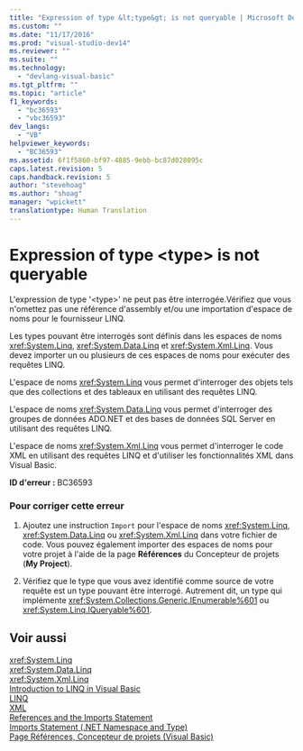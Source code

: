 ```yaml
---
title: "Expression of type &lt;type&gt; is not queryable | Microsoft Docs"
ms.custom: ""
ms.date: "11/17/2016"
ms.prod: "visual-studio-dev14"
ms.reviewer: ""
ms.suite: ""
ms.technology: 
  - "devlang-visual-basic"
ms.tgt_pltfrm: ""
ms.topic: "article"
f1_keywords: 
  - "bc36593"
  - "vbc36593"
dev_langs: 
  - "VB"
helpviewer_keywords: 
  - "BC36593"
ms.assetid: 6f1f5860-bf97-4885-9ebb-bc87d028095c
caps.latest.revision: 5
caps.handback.revision: 5
author: "stevehoag"
ms.author: "shoag"
manager: "wpickett"
translationtype: Human Translation
---
```

# Expression of type &lt;type&gt; is not queryable
L'expression de type '\<type\>' ne peut pas être interrogée.Vérifiez que vous n'omettez pas une référence d'assembly et\/ou une importation d'espace de noms pour le fournisseur LINQ.  
  
 Les types pouvant être interrogés sont définis dans les espaces de noms <xref:System.Linq>, <xref:System.Data.Linq> et <xref:System.Xml.Linq>.  Vous devez importer un ou plusieurs de ces espaces de noms pour exécuter des requêtes LINQ.  
  
 L'espace de noms <xref:System.Linq> vous permet d'interroger des objets tels que des collections et des tableaux en utilisant des requêtes LINQ.  
  
 L'espace de noms <xref:System.Data.Linq> vous permet d'interroger des groupes de données ADO.NET et des bases de données SQL Server en utilisant des requêtes LINQ.  
  
 L'espace de noms <xref:System.Xml.Linq> vous permet d'interroger le code XML en utilisant des requêtes LINQ et d'utiliser les fonctionnalités XML dans Visual Basic.  
  
 **ID d'erreur :** BC36593  
  
### Pour corriger cette erreur  
  
1.  Ajoutez une instruction `Import` pour l'espace de noms <xref:System.Linq>, <xref:System.Data.Linq> ou <xref:System.Xml.Linq> dans votre fichier de code.  Vous pouvez également importer des espaces de noms pour votre projet à l'aide de la page **Références** du Concepteur de projets \(**My Project**\).  
  
2.  Vérifiez que le type que vous avez identifié comme source de votre requête est un type pouvant être interrogé.  Autrement dit, un type qui implémente <xref:System.Collections.Generic.IEnumerable%601> ou <xref:System.Linq.IQueryable%601>.  
  
## Voir aussi  
 <xref:System.Linq>   
 <xref:System.Data.Linq>   
 <xref:System.Xml.Linq>   
 [Introduction to LINQ in Visual Basic](../../../visual-basic/programming-guide/language-features/linq/introduction-to-linq.md)   
 [LINQ](../../../visual-basic/programming-guide/language-features/linq/index.md)   
 [XML](../../../visual-basic/programming-guide/language-features/xml/index.md)   
 [References and the Imports Statement](../../../visual-basic/programming-guide/program-structure/references-and-the-imports-statement.md)   
 [Imports Statement \(.NET Namespace and Type\)](../../../visual-basic/language-reference/statements/imports-statement-net-namespace-and-type.md)   
 [Page Références, Concepteur de projets \(Visual Basic\)](/visual-studio/ide/reference/references-page-project-designer-visual-basic)